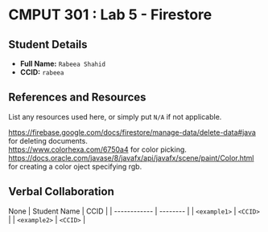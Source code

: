 # CMPUT 301 : Lab 5 - Firestore

## Student Details

- **Full Name:** `Rabeea Shahid`
- **CCID:** `rabeea`

## References and Resources

List any resources used here, or simply put `N/A` if not applicable.

https://firebase.google.com/docs/firestore/manage-data/delete-data#java for deleting documents.   
https://www.colorhexa.com/6750a4 for color picking.   
https://docs.oracle.com/javase/8/javafx/api/javafx/scene/paint/Color.html for creating a color oject specifying rgb.   

## Verbal Collaboration

None
| Student Name | CCID     |
| ------------ | -------- |
| `<example1>` | `<CCID>` |
| `<example2>` | `<CCID>` |
